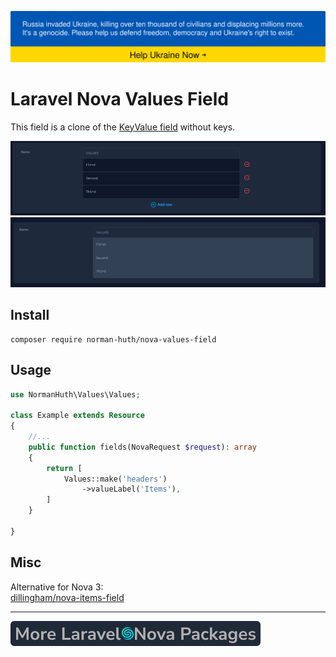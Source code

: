 [![Stand With Ukraine](https://raw.githubusercontent.com/vshymanskyy/StandWithUkraine/main/banner2-direct.svg)](https://vshymanskyy.github.io/StandWithUkraine/)

# Laravel Nova Values Field

This field is a clone of the [KeyValue field](https://nova.laravel.com/docs/4.0/resources/fields.html#keyvalue-field) without keys.

![form](https://raw.githubusercontent.com/Muetze42/asset-repo/main/nova-values-field/images/form.png "form")  
![detail](https://raw.githubusercontent.com/Muetze42/asset-repo/main/nova-values-field/images/detail.png "detail")

## Install

```
composer require norman-huth/nova-values-field
```

## Usage

```php
use NormanHuth\Values\Values;

class Example extends Resource
{
    //...
    public function fields(NovaRequest $request): array
    {
        return [
            Values::make('headers')
                ->valueLabel('Items'),
        ]
    }
        
}
```

## Misc

Alternative for Nova 3:  
[dillingham/nova-items-field](https://github.com/dillingham/nova-items-field)

---
[![More Laravel Nova Packages](https://raw.githubusercontent.com/Muetze42/asset-repo/main/svg/more-laravel-nova-packages.svg)](https://huth.it/nova-packages)
